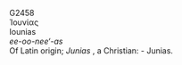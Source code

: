 <body>
  <p>G2458<br>  Ἰουνίας  <br> Iounias  <br><i>ee-oo-nee‘-as </i><br>Of Latin origin; <i>Junias </i>, a Christian: - Junias.<br></p>
 </body>